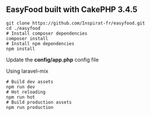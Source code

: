 ## EasyFood built with CakePHP 3.4.5
```shell
git clone https://github.com/Inspirat-fr/easyfood.git
cd ./easyfood
# Install composer dependencies
composer install
# Install npm dependencies
npm install
```
Update the **config/app.php** config file

Using laravel-mix
```shell
# Build dev assets
npm run dev
# Hot reloading
npm run hot
# Build production assets
npm run production
```
